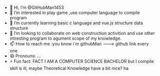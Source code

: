 - 👋 Hi, I’m @GitHubMan1453
- 👀 I’m interested in play game ,use computer language to compile program
- 🌱 I’m currently learning basic c language and vue.js structure data structure
- 💞️ I’m looking to collaborate on web construction activition and use other intresting program to agument scope of my knowledge.
- 📫 How to reach me :you know i`m githubMan ---> github link every one
- 😄 Pronouns: ...
- ⚡ Fun fact: FACT I AM A COMPUTER SCIENCE BACHELOR but I compile skill is ill, maybe Theoretical Knowledge have a bit nice? ha 

<!---
GitHubMan1453/GitHubMan1453 is a ✨ special ✨ repository because its `README.md` (this file) appears on your GitHub profile.
You can click the Preview link to take a look at your changes.
--->
